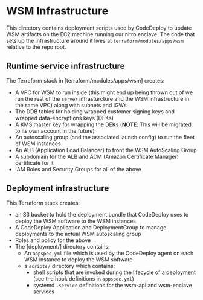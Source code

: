 # WSM Infrastructure

This directory contains deployment scripts used by CodeDeploy to update WSM artifacts on the EC2
machine running our nitro enclave. The code that sets up the infrastructure around it lives at
`terraform/modules/apps/wsm` relative to the repo root.

## Runtime service infrastructure
The Terraform stack in [terraform/modules/apps/wsm] creates:
- A VPC for WSM to run inside (this might end up being thrown out of we run the rest of the `server` infrasturcture and the WSM infrastructure in the same VPC) along with subnets and IGWs
- The DDB tables for holding wrapped customer signing keys and wrapped data-encryptions keys (DEKs)
- A KMS master key for wrapping the DEKs (**NOTE**: This will be migrated to its own account in the future)
- An autoscaling group (and the associated launch config) to run the fleet of WSM instances
- An ALB (Application Load Balancer) to front the WSM AutoScaling Group
- A subdomain for the ALB and ACM (Amazon Certificate Manager) certificate for it
- IAM Roles and Security Groups for all of the above


## Deployment infrastructure
This Terraform stack creates:
- an S3 bucket to hold the deployment bundle that CodeDeploy uses to deploy the WSM software to the WSM instances
- A CodeDeploy Application and DeploymentGroup to manage deployments to the actual WSM autoscaling group
- Roles and policy for the above
- The [deployment/] directory contains:
  - An `appspec.yml` file which is used by the CodeDeploy agent on each WSM instance to deploy the WSM software
  - a `scripts/` directory which contains:
    - shell scripts that are invoked during the lifecycle of a deployment (see the hook definitions in `appspec.yml`)
    - systemd `.service` definitions for the wsm-api and wsm-enclave services

